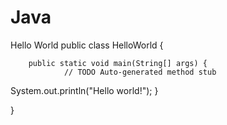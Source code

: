 # Java
Hello World
public class HelloWorld {

        public static void main(String[] args) {
                // TODO Auto-generated method stub

System.out.println("Hello world!");
        }

}
